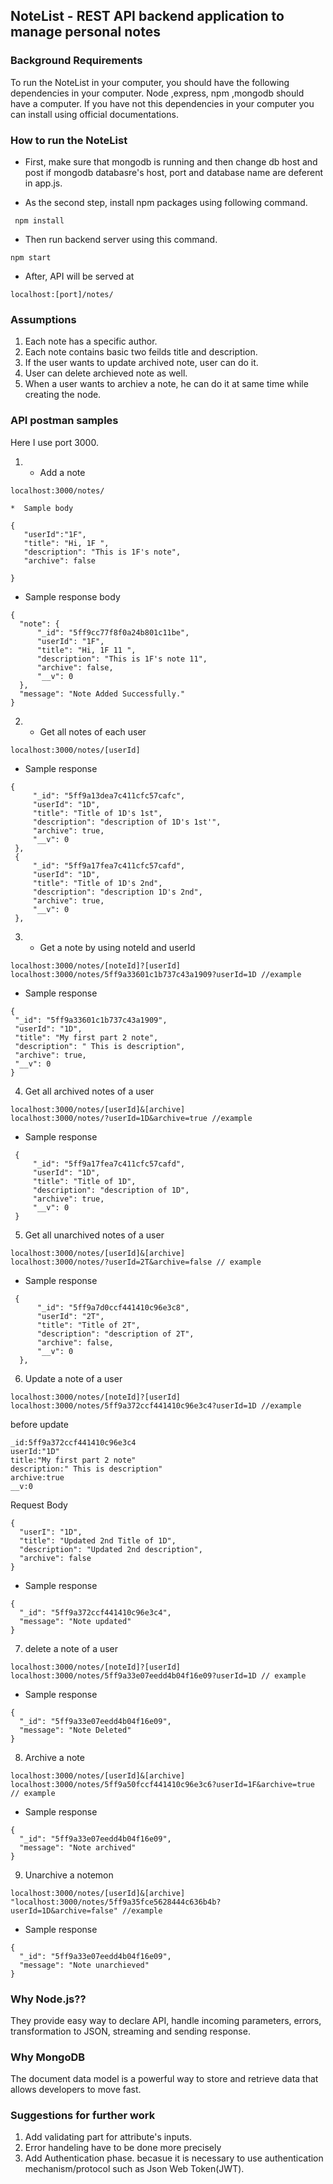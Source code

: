## NoteList - REST API backend application to manage personal notes

### Background Requirements
To run the NoteList in your computer, you should have the following dependencies in your computer.
Node ,express,  npm ,mongodb should have a computer. If you  have not this dependencies in your computer you can install using official documentations.

### How to run the NoteList
 *  First, make sure that mongodb is running and then change db host and post if mongodb databasre's host, port and database name are deferent in app.js.

 *  As the second step, install npm packages using following command.
 ```
  npm install
 ```
 *  Then run backend server using this command.
 ```
 npm start
 ```
 *  After, API will be served at 
 ```
 localhost:[port]/notes/
 ```
 ### Assumptions
 1. Each note has a specific author.
 2. Each note contains basic two feilds title and description.
 3. If the user wants to update archived note, user can do it.
 4. User can delete archieved note as well.
 5. When a user wants to archiev a note, he can do it at same time while creating the node.
 
 ### API postman samples
 
 Here I use port 3000.
 
 1. * Add a note
 ```
 localhost:3000/notes/
 ```
    *  Sample body
 ```
 {
	"userId":"1F",
	"title": "Hi, 1F ",
	"description": "This is 1F's note",
	"archive": false
	
 }
 ```
  *  Sample response body
  ```
  {
    "note": {
        "_id": "5ff9cc77f8f0a24b801c11be",
        "userId": "1F",
        "title": "Hi, 1F 11 ",
        "description": "This is 1F's note 11",
        "archive": false,
        "__v": 0
    },
    "message": "Note Added Successfully."
}
  ```
  2. * Get all notes of each user
  ```
  localhost:3000/notes/[userId]
  ```
   * Sample response
   ```
   {
        "_id": "5ff9a13dea7c411cfc57cafc",
        "userId": "1D",
        "title": "Title of 1D's 1st",
        "description": "description of 1D's 1st'",
        "archive": true,
        "__v": 0
    },
    {
        "_id": "5ff9a17fea7c411cfc57cafd",
        "userId": "1D",
        "title": "Title of 1D's 2nd",
        "description": "description 1D's 2nd",
        "archive": true,
        "__v": 0
    },
   ```
  3. * Get a note by using noteId and userId
  ```
  localhost:3000/notes/[noteId]?[userId]
  localhost:3000/notes/5ff9a33601c1b737c43a1909?userId=1D //example
  ```
  * Sample response
   ```
   {
    "_id": "5ff9a33601c1b737c43a1909",
    "userId": "1D",
    "title": "My first part 2 note",
    "description": " This is description",
    "archive": true,
    "__v": 0
}
   ```
  4. Get all archived notes of a user
  ```
  localhost:3000/notes/[userId]&[archive]
  localhost:3000/notes/?userId=1D&archive=true //example
  ```
   * Sample response
   ```
    {
        "_id": "5ff9a17fea7c411cfc57cafd",
        "userId": "1D",
        "title": "Title of 1D",
        "description": "description of 1D",
        "archive": true,
        "__v": 0
    }
   ```
  
  5. Get all unarchived notes of a user
  ```
  localhost:3000/notes/[userId]&[archive]
  localhost:3000/notes/?userId=2T&archive=false // example
  
  ```
  * Sample response
  ```
   {
        "_id": "5ff9a7d0ccf441410c96e3c8",
        "userId": "2T",
        "title": "Title of 2T",
        "description": "description of 2T",
        "archive": false,
        "__v": 0
    },
  ```
  6. Update a note of a user
  ```
  localhost:3000/notes/[noteId]?[userId]
  localhost:3000/notes/5ff9a372ccf441410c96e3c4?userId=1D //example
  ```
  before update
  ```
  _id:5ff9a372ccf441410c96e3c4
userId:"1D"
title:"My first part 2 note"
description:" This is description"
archive:true
__v:0
  ```
  Request Body
  ```
  {
	"userI": "1D",
	"title": "Updated 2nd Title of 1D",
	"description": "Updated 2nd description",
	"archive": false
  }
  ```
  * Sample response
  ```
  {
    "_id": "5ff9a372ccf441410c96e3c4",
    "message": "Note updated"
  }
  ```
 
  7. delete a note of a user
  ```
  localhost:3000/notes/[noteId]?[userId]
  localhost:3000/notes/5ff9a33e07eedd4b04f16e09?userId=1D // example
  ```
  * Sample response
  ```
  {
    "_id": "5ff9a33e07eedd4b04f16e09",
    "message": "Note Deleted"
  }
  ```
  
  8. Archive a note 
  ```
  localhost:3000/notes/[userId]&[archive]
  localhost:3000/notes/5ff9a50fccf441410c96e3c6?userId=1F&archive=true // example
  ```
  
  * Sample response
  ```
  {
    "_id": "5ff9a33e07eedd4b04f16e09",
    "message": "Note archived"
  }
  ```
  
  9. Unarchive a notemon
  ```
  localhost:3000/notes/[userId]&[archive]
  "localhost:3000/notes/5ff9a35fce5628444c636b4b?userId=1D&archive=false" //example

  ```
 
  * Sample response
  ```
  {
    "_id": "5ff9a33e07eedd4b04f16e09",
    "message": "Note unarchieved"
  }
  ```
  ### Why Node.js??
  They provide easy way to declare API, handle incoming parameters, errors, transformation to JSON, streaming and sending response.
  ### Why MongoDB
  The document data model is a powerful way to store and retrieve data that allows developers to move fast. 
  
  ### Suggestions for further work
  1. Add validating part for attribute's inputs.
  3. Error handeling have to be done more precisely
  2. Add Authentication phase. becasue it is necessary to use authentication mechanism/protocol such as Json Web Token(JWT).
 
